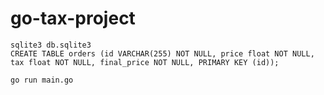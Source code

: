 # go-tax-project


```
sqlite3 db.sqlite3
CREATE TABLE orders (id VARCHAR(255) NOT NULL, price float NOT NULL, tax float NOT NULL, final_price NOT NULL, PRIMARY KEY (id));
```


```
go run main.go
```